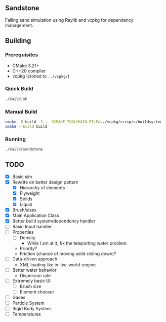 ## Sandstone

Falling sand simulation using Raylib and vcpkg for dependency management.

## Building

### Prerequisites
- CMake 3.21+
- C++20 compiler
- vcpkg (cloned to `../vcpkg/`)

### Quick Build
```bash
./build.sh
```

### Manual Build
```bash
cmake -B build -S . -DCMAKE_TOOLCHAIN_FILE=../vcpkg/scripts/buildsystems/vcpkg.cmake
cmake --build build
```

### Running
```bash
./build/sandstone
```

## TODO
- [X] Basic sim
- [X] Rewrite on better design pattern
  - [X] Hierarchy of elements
  - [X] Flyweight
  - [X] Solids
  - [X] Liquid
- [X] Brush/sizes
- [X] Main Application Class
- [X] Better build system/dependency handler
- [ ] Basic Input handler
- [ ] Properties
  - [ ] Density
    - While I am at it, fix the teleporting water problem.
  - Priority?
  - Friction (chance of moving solid sliding down)?
- [ ] Data-driven approach
  - XML loading like in live-world-engine
- [ ] Better water behavior
  - Dispersion rate
- [ ] Extremely basic UI
  - [ ] Brush size
  - [ ] Element chooser
- [ ] Gases
- [ ] Particle System
- [ ] Rigid Body System
- [ ] Temperatures
